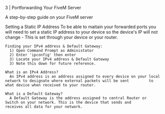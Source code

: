 3 | Portforwarding Your FiveM Server

  A step-by-step guide on your FiveM server
  
  Setting a Static IP Address
    To be able to maitain your forwarded ports you will need to set a static IP address
    to your device so the device's IP will not change - This is set through your device 
    or your router.
    
    Finding your IPv4 address & Default Gateway:
      1) Open Command Prompt as Administator
      2) Enter 'ipconfig' then enter
      3) Locate your IPv4 address & Default Gateway
      3) Note this down for future reference. 
      
    What is an IPv4 Address?
      An IPv4 address is an address assigned to every device on your local network to designate where external packets will be sent         to what device when received to your router. 

    What is a Default Gateway?
      A Default Gateway is the address assigned to central Router or Switch on your network. This is the device that sends and             receives all data for your network.
      
    

